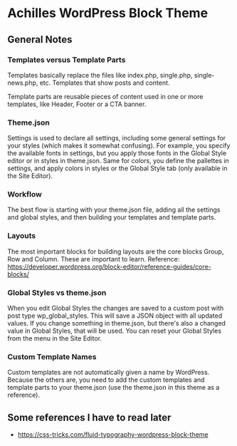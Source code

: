 # Achilles WordPress Block Theme

## General Notes

### Templates versus Template Parts

Templates basically replace the files like index.php, single.php, single-news.php, etc. Templates that show posts and content.

Template parts are reusable pieces of content used in one or more templates, like Header, Footer or a CTA banner.

### Theme.json

Settings is used to declare all settings, including some general settings for your styles (which makes it somewhat confusing). For example, you specify the available fonts in settings, but you apply those fonts in the Global Style editor or in styles in theme.json. Same for colors, you define the pallettes in settings, and apply colors in styles or the Global Style tab (only available in the Site Editor).

### Workflow

The best flow is starting with your theme.json file, adding all the settings and global styles, and then building your templates and template parts.

### Layouts

The most important blocks for building layouts are the core blocks Group, Row and Column. These are important to learn. Reference: https://developer.wordpress.org/block-editor/reference-guides/core-blocks/

### Global Styles vs theme.json

When you edit Global Styles the changes are saved to a custom post with post type wp_global_styles. This will save a JSON object with all updated values. If you change something in theme.json, but there's also a changed value in Global Styles, that will be used. You can reset your Global Styles from the menu in the Site Editor.

### Custom Template Names

Custom templates are not automatically given a name by WordPress. Because the others are, you need to add the custom templates and template parts to your theme.json (use the theme.json in this theme as a reference).

## Some references I have to read later

- https://css-tricks.com/fluid-typography-wordpress-block-theme

